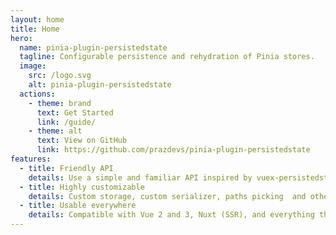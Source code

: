 ```yaml
---
layout: home
title: Home
hero:
  name: pinia-plugin-persistedstate
  tagline: Configurable persistence and rehydration of Pinia stores.
  image:
    src: /logo.svg
    alt: pinia-plugin-persistedstate
  actions:
    - theme: brand
      text: Get Started
      link: /guide/
    - theme: alt
      text: View on GitHub
      link: https://github.com/prazdevs/pinia-plugin-persistedstate
features:
  - title: Friendly API
    details: Use a simple and familiar API inspired by vuex-persistedstate adapted for Pinia.
  - title: Highly customizable
    details: Custom storage, custom serializer, paths picking  and other options per-store.
  - title: Usable everywhere
    details: Compatible with Vue 2 and 3, Nuxt (SSR), and everything that can use Pinia.
---
```


